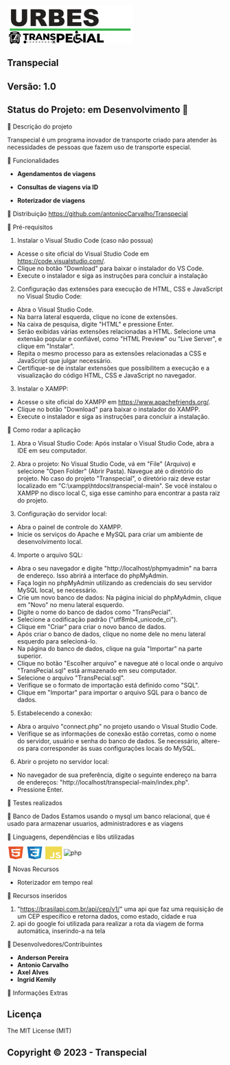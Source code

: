 ![Logo](https://github.com/antoniocCarvalho/Transpecial/blob/main/img/logoUrbes.png)

## Transpecial

## Versão: 1.0
## Status do Projeto: em Desenvolvimento 🚨  

 🔹 Descrição do projeto 

Transpecial é um programa inovador de transporte criado para atender às necessidades de pessoas que fazem uso de transporte especial.

 🔹 Funcionalidades
 
 * **Agendamentos de viagens**

 * **Consultas de viagens via ID**
 * **Roterizador de viagens**


 🔹 Distribuição
https://github.com/antoniocCarvalho/Transpecial

 🔹 Pré-requisitos

 1. Instalar o Visual Studio Code (caso não possua)
- Acesse o site oficial do Visual Studio Code em https://code.visualstudio.com/.
- Clique no botão "Download" para baixar o instalador do VS Code.
- Execute o instalador e siga as instruções para concluir a instalação

2. Configuração das extensões para execução de HTML, CSS e JavaScript no Visual Studio Code:
- Abra o Visual Studio Code.
- Na barra lateral esquerda, clique no ícone de extensões.
- Na caixa de pesquisa, digite "HTML" e pressione Enter.
- Serão exibidas várias extensões relacionadas a HTML. Selecione uma extensão popular e confiável, como "HTML Preview" ou "Live Server", e clique em "Instalar".
- Repita o mesmo processo para as extensões relacionadas a CSS e JavaScript que julgar necessário.
- Certifique-se de instalar extensões que possibilitem a execução e a visualização do código HTML, CSS e JavaScript no navegador.

3. Instalar o XAMPP:
- Acesse o site oficial do XAMPP em https://www.apachefriends.org/.
- Clique no botão "Download" para baixar o instalador do XAMPP.
- Execute o instalador e siga as instruções para concluir a instalação.

 🔹 Como rodar a aplicação

1. Abra o Visual Studio Code: Após instalar o Visual Studio Code, abra a IDE em seu computador.

2. Abra o projeto: No Visual Studio Code, vá em "File" (Arquivo) e selecione "Open Folder" (Abrir Pasta). Navegue até o diretório do projeto. No caso do projeto "Transpecial", o diretório raiz deve estar localizado em "C:\xampp\htdocs\transpecial-main". Se você instalou o XAMPP no disco local C, siga esse caminho para encontrar a pasta raiz do projeto.

3. Configuração do servidor local:
- Abra o painel de controle do XAMPP.
- Inicie os serviços do Apache e MySQL para criar um ambiente de desenvolvimento local.

4. Importe o arquivo SQL:
- Abra o seu navegador e digite "http://localhost/phpmyadmin" na barra de endereço. Isso abrirá a interface do phpMyAdmin.
- Faça login no phpMyAdmin utilizando as credenciais do seu servidor MySQL local, se necessário.
- Crie um novo banco de dados: Na página inicial do phpMyAdmin, clique em "Novo" no menu lateral esquerdo.
- Digite o nome do banco de dados como "TransPecial".
- Selecione a codificação padrão ("utf8mb4_unicode_ci").
- Clique em "Criar" para criar o novo banco de dados.
- Após criar o banco de dados, clique no nome dele no menu lateral esquerdo para selecioná-lo.
- Na página do banco de dados, clique na guia "Importar" na parte superior.
- Clique no botão "Escolher arquivo" e navegue até o local onde o arquivo "TransPecial.sql" está armazenado em seu computador.
- Selecione o arquivo "TransPecial.sql".
- Verifique se o formato de importação está definido como "SQL".
- Clique em "Importar" para importar o arquivo SQL para o banco de dados.

5. Estabelecendo a conexão:
- Abra o arquivo "connect.php" no projeto usando o Visual Studio Code.
- Verifique se as informações de conexão estão corretas, como o nome do servidor, usuário e senha do banco de dados. Se necessário, altere-os para corresponder às suas configurações locais do MySQL.

6. Abrir o projeto no servidor local:
- No navegador de sua preferência, digite o seguinte endereço na barra de endereços: "http://localhost/transpecial-main/index.php". 
- Pressione Enter.

 🔹 Testes realizados

 🔹 Banco de Dados
 Estamos usando o mysql um banco relacional, que é usado para armazenar usuarios, administradores e as viagens 

 🔹 Linguagens, dependências e libs utilizadas

  <img align="center" alt="HTML" height="30" width="40" src="https://raw.githubusercontent.com/devicons/devicon/master/icons/html5/html5-original.svg">
  <img align="center" alt="CSS" height="30" width="40" src="https://raw.githubusercontent.com/devicons/devicon/master/icons/css3/css3-original.svg">
  <img align="center" alt="Js" height="30" width="40" src="https://raw.githubusercontent.com/devicons/devicon/master/icons/javascript/javascript-plain.svg">
  <img align="center" alt="php" height="30" width="40" src="https://cdn.jsdelivr.net/gh/devicons/devicon/icons/php/php-original.svg">

🔹 Novas Recursos
- Roterizador em tempo real

🔹 Recursos inseridos 
1.  "https://brasilapi.com.br/api/cep/v1/"  uma api que faz uma requisição de um CEP específico e retorna dados, como estado, cidade e rua 
2. api do google foi utilizada para realizar a rota da viagem de forma automática, inserindo-a na tela

🔹 Desenvolvedores/Contribuintes
 * **Anderson Pereira**
  * **Antonio Carvalho**
  * **Axel Alves**
  * **Ingrid Kemily**

🔹 Informações Extras

## Licença
The MIT License (MIT)

## Copyright ©️ 2023 - Transpecial
